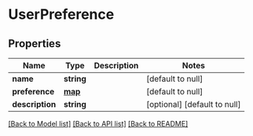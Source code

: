 # UserPreference

## Properties
Name | Type | Description | Notes
------------ | ------------- | ------------- | -------------
**name** | **string** |  | [default to null]
**preference** | [**map**](.md) |  | [default to null]
**description** | **string** |  | [optional] [default to null]

[[Back to Model list]](../README.md#documentation-for-models) [[Back to API list]](../README.md#documentation-for-api-endpoints) [[Back to README]](../README.md)


